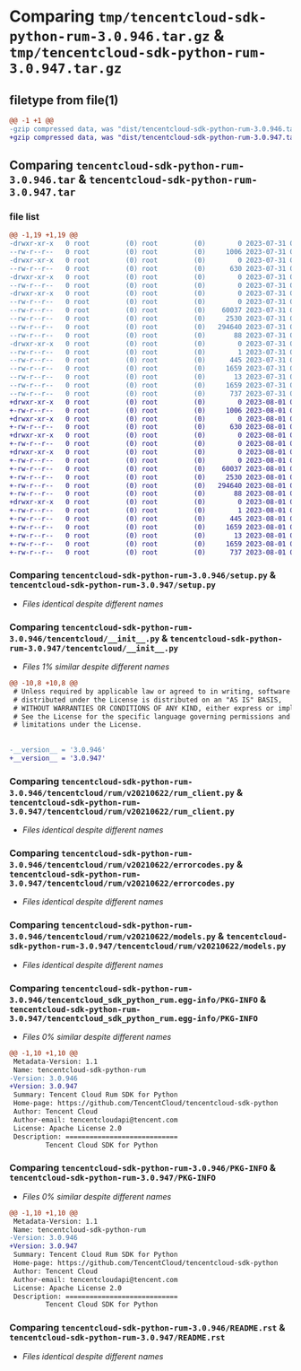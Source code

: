 # Comparing `tmp/tencentcloud-sdk-python-rum-3.0.946.tar.gz` & `tmp/tencentcloud-sdk-python-rum-3.0.947.tar.gz`

## filetype from file(1)

```diff
@@ -1 +1 @@
-gzip compressed data, was "dist/tencentcloud-sdk-python-rum-3.0.946.tar", last modified: Mon Jul 31 00:34:19 2023, max compression
+gzip compressed data, was "dist/tencentcloud-sdk-python-rum-3.0.947.tar", last modified: Tue Aug  1 00:54:20 2023, max compression
```

## Comparing `tencentcloud-sdk-python-rum-3.0.946.tar` & `tencentcloud-sdk-python-rum-3.0.947.tar`

### file list

```diff
@@ -1,19 +1,19 @@
-drwxr-xr-x   0 root         (0) root         (0)        0 2023-07-31 00:34:19.000000 tencentcloud-sdk-python-rum-3.0.946/
--rw-r--r--   0 root         (0) root         (0)     1006 2023-07-31 00:34:19.000000 tencentcloud-sdk-python-rum-3.0.946/setup.py
-drwxr-xr-x   0 root         (0) root         (0)        0 2023-07-31 00:34:19.000000 tencentcloud-sdk-python-rum-3.0.946/tencentcloud/
--rw-r--r--   0 root         (0) root         (0)      630 2023-07-31 00:34:19.000000 tencentcloud-sdk-python-rum-3.0.946/tencentcloud/__init__.py
-drwxr-xr-x   0 root         (0) root         (0)        0 2023-07-31 00:34:19.000000 tencentcloud-sdk-python-rum-3.0.946/tencentcloud/rum/
--rw-r--r--   0 root         (0) root         (0)        0 2023-07-31 00:34:19.000000 tencentcloud-sdk-python-rum-3.0.946/tencentcloud/rum/__init__.py
-drwxr-xr-x   0 root         (0) root         (0)        0 2023-07-31 00:34:19.000000 tencentcloud-sdk-python-rum-3.0.946/tencentcloud/rum/v20210622/
--rw-r--r--   0 root         (0) root         (0)        0 2023-07-31 00:34:19.000000 tencentcloud-sdk-python-rum-3.0.946/tencentcloud/rum/v20210622/__init__.py
--rw-r--r--   0 root         (0) root         (0)    60037 2023-07-31 00:34:19.000000 tencentcloud-sdk-python-rum-3.0.946/tencentcloud/rum/v20210622/rum_client.py
--rw-r--r--   0 root         (0) root         (0)     2530 2023-07-31 00:34:19.000000 tencentcloud-sdk-python-rum-3.0.946/tencentcloud/rum/v20210622/errorcodes.py
--rw-r--r--   0 root         (0) root         (0)   294640 2023-07-31 00:34:19.000000 tencentcloud-sdk-python-rum-3.0.946/tencentcloud/rum/v20210622/models.py
--rw-r--r--   0 root         (0) root         (0)       88 2023-07-31 00:34:19.000000 tencentcloud-sdk-python-rum-3.0.946/setup.cfg
-drwxr-xr-x   0 root         (0) root         (0)        0 2023-07-31 00:34:19.000000 tencentcloud-sdk-python-rum-3.0.946/tencentcloud_sdk_python_rum.egg-info/
--rw-r--r--   0 root         (0) root         (0)        1 2023-07-31 00:34:19.000000 tencentcloud-sdk-python-rum-3.0.946/tencentcloud_sdk_python_rum.egg-info/dependency_links.txt
--rw-r--r--   0 root         (0) root         (0)      445 2023-07-31 00:34:19.000000 tencentcloud-sdk-python-rum-3.0.946/tencentcloud_sdk_python_rum.egg-info/SOURCES.txt
--rw-r--r--   0 root         (0) root         (0)     1659 2023-07-31 00:34:19.000000 tencentcloud-sdk-python-rum-3.0.946/tencentcloud_sdk_python_rum.egg-info/PKG-INFO
--rw-r--r--   0 root         (0) root         (0)       13 2023-07-31 00:34:19.000000 tencentcloud-sdk-python-rum-3.0.946/tencentcloud_sdk_python_rum.egg-info/top_level.txt
--rw-r--r--   0 root         (0) root         (0)     1659 2023-07-31 00:34:19.000000 tencentcloud-sdk-python-rum-3.0.946/PKG-INFO
--rw-r--r--   0 root         (0) root         (0)      737 2023-07-31 00:34:19.000000 tencentcloud-sdk-python-rum-3.0.946/README.rst
+drwxr-xr-x   0 root         (0) root         (0)        0 2023-08-01 00:54:20.000000 tencentcloud-sdk-python-rum-3.0.947/
+-rw-r--r--   0 root         (0) root         (0)     1006 2023-08-01 00:54:20.000000 tencentcloud-sdk-python-rum-3.0.947/setup.py
+drwxr-xr-x   0 root         (0) root         (0)        0 2023-08-01 00:54:20.000000 tencentcloud-sdk-python-rum-3.0.947/tencentcloud/
+-rw-r--r--   0 root         (0) root         (0)      630 2023-08-01 00:54:20.000000 tencentcloud-sdk-python-rum-3.0.947/tencentcloud/__init__.py
+drwxr-xr-x   0 root         (0) root         (0)        0 2023-08-01 00:54:20.000000 tencentcloud-sdk-python-rum-3.0.947/tencentcloud/rum/
+-rw-r--r--   0 root         (0) root         (0)        0 2023-08-01 00:54:20.000000 tencentcloud-sdk-python-rum-3.0.947/tencentcloud/rum/__init__.py
+drwxr-xr-x   0 root         (0) root         (0)        0 2023-08-01 00:54:20.000000 tencentcloud-sdk-python-rum-3.0.947/tencentcloud/rum/v20210622/
+-rw-r--r--   0 root         (0) root         (0)        0 2023-08-01 00:54:20.000000 tencentcloud-sdk-python-rum-3.0.947/tencentcloud/rum/v20210622/__init__.py
+-rw-r--r--   0 root         (0) root         (0)    60037 2023-08-01 00:54:20.000000 tencentcloud-sdk-python-rum-3.0.947/tencentcloud/rum/v20210622/rum_client.py
+-rw-r--r--   0 root         (0) root         (0)     2530 2023-08-01 00:54:20.000000 tencentcloud-sdk-python-rum-3.0.947/tencentcloud/rum/v20210622/errorcodes.py
+-rw-r--r--   0 root         (0) root         (0)   294640 2023-08-01 00:54:20.000000 tencentcloud-sdk-python-rum-3.0.947/tencentcloud/rum/v20210622/models.py
+-rw-r--r--   0 root         (0) root         (0)       88 2023-08-01 00:54:20.000000 tencentcloud-sdk-python-rum-3.0.947/setup.cfg
+drwxr-xr-x   0 root         (0) root         (0)        0 2023-08-01 00:54:20.000000 tencentcloud-sdk-python-rum-3.0.947/tencentcloud_sdk_python_rum.egg-info/
+-rw-r--r--   0 root         (0) root         (0)        1 2023-08-01 00:54:20.000000 tencentcloud-sdk-python-rum-3.0.947/tencentcloud_sdk_python_rum.egg-info/dependency_links.txt
+-rw-r--r--   0 root         (0) root         (0)      445 2023-08-01 00:54:20.000000 tencentcloud-sdk-python-rum-3.0.947/tencentcloud_sdk_python_rum.egg-info/SOURCES.txt
+-rw-r--r--   0 root         (0) root         (0)     1659 2023-08-01 00:54:20.000000 tencentcloud-sdk-python-rum-3.0.947/tencentcloud_sdk_python_rum.egg-info/PKG-INFO
+-rw-r--r--   0 root         (0) root         (0)       13 2023-08-01 00:54:20.000000 tencentcloud-sdk-python-rum-3.0.947/tencentcloud_sdk_python_rum.egg-info/top_level.txt
+-rw-r--r--   0 root         (0) root         (0)     1659 2023-08-01 00:54:20.000000 tencentcloud-sdk-python-rum-3.0.947/PKG-INFO
+-rw-r--r--   0 root         (0) root         (0)      737 2023-08-01 00:54:20.000000 tencentcloud-sdk-python-rum-3.0.947/README.rst
```

### Comparing `tencentcloud-sdk-python-rum-3.0.946/setup.py` & `tencentcloud-sdk-python-rum-3.0.947/setup.py`

 * *Files identical despite different names*

### Comparing `tencentcloud-sdk-python-rum-3.0.946/tencentcloud/__init__.py` & `tencentcloud-sdk-python-rum-3.0.947/tencentcloud/__init__.py`

 * *Files 1% similar despite different names*

```diff
@@ -10,8 +10,8 @@
 # Unless required by applicable law or agreed to in writing, software
 # distributed under the License is distributed on an "AS IS" BASIS,
 # WITHOUT WARRANTIES OR CONDITIONS OF ANY KIND, either express or implied.
 # See the License for the specific language governing permissions and
 # limitations under the License.
 
 
-__version__ = '3.0.946'
+__version__ = '3.0.947'
```

### Comparing `tencentcloud-sdk-python-rum-3.0.946/tencentcloud/rum/v20210622/rum_client.py` & `tencentcloud-sdk-python-rum-3.0.947/tencentcloud/rum/v20210622/rum_client.py`

 * *Files identical despite different names*

### Comparing `tencentcloud-sdk-python-rum-3.0.946/tencentcloud/rum/v20210622/errorcodes.py` & `tencentcloud-sdk-python-rum-3.0.947/tencentcloud/rum/v20210622/errorcodes.py`

 * *Files identical despite different names*

### Comparing `tencentcloud-sdk-python-rum-3.0.946/tencentcloud/rum/v20210622/models.py` & `tencentcloud-sdk-python-rum-3.0.947/tencentcloud/rum/v20210622/models.py`

 * *Files identical despite different names*

### Comparing `tencentcloud-sdk-python-rum-3.0.946/tencentcloud_sdk_python_rum.egg-info/PKG-INFO` & `tencentcloud-sdk-python-rum-3.0.947/tencentcloud_sdk_python_rum.egg-info/PKG-INFO`

 * *Files 0% similar despite different names*

```diff
@@ -1,10 +1,10 @@
 Metadata-Version: 1.1
 Name: tencentcloud-sdk-python-rum
-Version: 3.0.946
+Version: 3.0.947
 Summary: Tencent Cloud Rum SDK for Python
 Home-page: https://github.com/TencentCloud/tencentcloud-sdk-python
 Author: Tencent Cloud
 Author-email: tencentcloudapi@tencent.com
 License: Apache License 2.0
 Description: ============================
         Tencent Cloud SDK for Python
```

### Comparing `tencentcloud-sdk-python-rum-3.0.946/PKG-INFO` & `tencentcloud-sdk-python-rum-3.0.947/PKG-INFO`

 * *Files 0% similar despite different names*

```diff
@@ -1,10 +1,10 @@
 Metadata-Version: 1.1
 Name: tencentcloud-sdk-python-rum
-Version: 3.0.946
+Version: 3.0.947
 Summary: Tencent Cloud Rum SDK for Python
 Home-page: https://github.com/TencentCloud/tencentcloud-sdk-python
 Author: Tencent Cloud
 Author-email: tencentcloudapi@tencent.com
 License: Apache License 2.0
 Description: ============================
         Tencent Cloud SDK for Python
```

### Comparing `tencentcloud-sdk-python-rum-3.0.946/README.rst` & `tencentcloud-sdk-python-rum-3.0.947/README.rst`

 * *Files identical despite different names*

